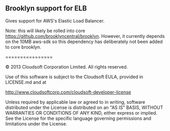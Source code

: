 Brooklyn support for ELB
------------------------

Gives support for AWS's Elastic Load Balancer.

Note: this will likely be rolled into core https://github.com/brooklyncentral/brooklyn.
However, it currently depends on the 10MB aws-sdk so this dependency has deliberately not 
been added to core brooklyn.

================

© 2013 Cloudsoft Corporation Limited. All rights reserved.

Use of this software is subject to the Cloudsoft EULA, provided in LICENSE.md and at 

http://www.cloudsoftcorp.com/cloudsoft-developer-license

Unless required by applicable law or agreed to in writing, software distributed under the License is distributed on an "AS IS" BASIS, WITHOUT WARRANTIES OR CONDITIONS OF ANY KIND, either express or implied. See the License for the specific language governing permissions and limitations under the License.